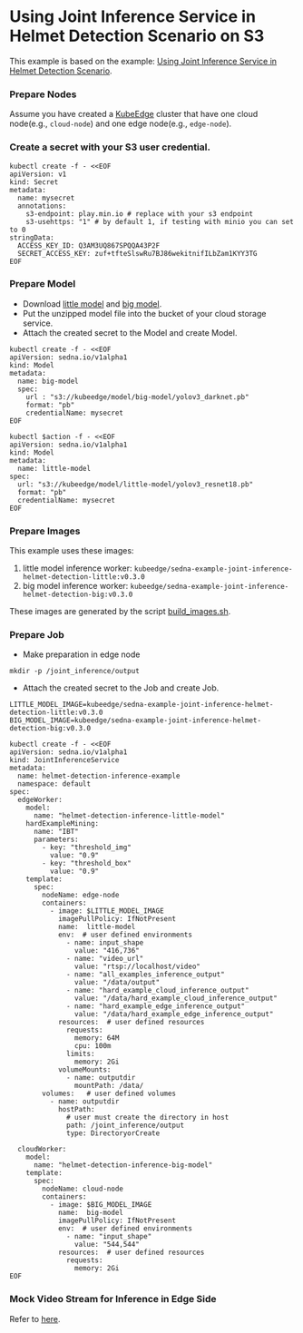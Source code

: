 # Using Joint Inference Service in Helmet Detection Scenario on S3

This example is based on the example: [Using Joint Inference Service in Helmet Detection Scenario](/examples/joint_inference/helmet_detection_inference/README.md).  

### Prepare Nodes
Assume you have created a [KubeEdge](https://github.com/kubeedge/kubeedge) cluster that have one cloud node(e.g., `cloud-node`)
and one edge node(e.g., `edge-node`).  

### Create a secret with your S3 user credential.        

```shell
kubectl create -f - <<EOF
apiVersion: v1
kind: Secret
metadata:
  name: mysecret
  annotations:
    s3-endpoint: play.min.io # replace with your s3 endpoint
    s3-usehttps: "1" # by default 1, if testing with minio you can set to 0
stringData:
  ACCESS_KEY_ID: Q3AM3UQ867SPQQA43P2F
  SECRET_ACCESS_KEY: zuf+tfteSlswRu7BJ86wekitnifILbZam1KYY3TG
EOF
```

### Prepare Model  
* Download [little model](https://kubeedge.obs.cn-north-1.myhuaweicloud.com/examples/helmet-detection-inference/little-model.tar.gz)
  and [big model](https://kubeedge.obs.cn-north-1.myhuaweicloud.com/examples/helmet-detection-inference/big-model.tar.gz).  
* Put the unzipped model file into the bucket of your cloud storage service.  
* Attach the created secret to the Model and create Model.  

```shell
kubectl create -f - <<EOF
apiVersion: sedna.io/v1alpha1
kind: Model
metadata:
  name: big-model
  spec:
    url : "s3://kubeedge/model/big-model/yolov3_darknet.pb"
    format: "pb"
    credentialName: mysecret
EOF
```

```shell
kubectl $action -f - <<EOF
apiVersion: sedna.io/v1alpha1
kind: Model
metadata:
  name: little-model
spec:
  url: "s3://kubeedge/model/little-model/yolov3_resnet18.pb"
  format: "pb"
  credentialName: mysecret
EOF
```

### Prepare Images
This example uses these images:  
1. little model inference worker: ```kubeedge/sedna-example-joint-inference-helmet-detection-little:v0.3.0```
2. big model inference worker: ```kubeedge/sedna-example-joint-inference-helmet-detection-big:v0.3.0```

These images are generated by the script [build_images.sh](/examples/build_image.sh).  

### Prepare Job 
* Make preparation in edge node  

```
mkdir -p /joint_inference/output
```

* Attach the created secret to the Job and create Job.    

```shell
LITTLE_MODEL_IMAGE=kubeedge/sedna-example-joint-inference-helmet-detection-little:v0.3.0
BIG_MODEL_IMAGE=kubeedge/sedna-example-joint-inference-helmet-detection-big:v0.3.0

kubectl create -f - <<EOF
apiVersion: sedna.io/v1alpha1
kind: JointInferenceService
metadata:
  name: helmet-detection-inference-example
  namespace: default
spec:
  edgeWorker:
    model:
      name: "helmet-detection-inference-little-model"
    hardExampleMining:
      name: "IBT"
      parameters:
        - key: "threshold_img"
          value: "0.9"
        - key: "threshold_box"
          value: "0.9"
    template:
      spec:
        nodeName: edge-node
        containers:
          - image: $LITTLE_MODEL_IMAGE
            imagePullPolicy: IfNotPresent
            name:  little-model
            env:  # user defined environments
              - name: input_shape
                value: "416,736"
              - name: "video_url"
                value: "rtsp://localhost/video"
              - name: "all_examples_inference_output"
                value: "/data/output"
              - name: "hard_example_cloud_inference_output"
                value: "/data/hard_example_cloud_inference_output"
              - name: "hard_example_edge_inference_output"
                value: "/data/hard_example_edge_inference_output"
            resources:  # user defined resources
              requests:
                memory: 64M
                cpu: 100m
              limits:
                memory: 2Gi
            volumeMounts:
              - name: outputdir
                mountPath: /data/
        volumes:   # user defined volumes
          - name: outputdir
            hostPath:
              # user must create the directory in host
              path: /joint_inference/output
              type: DirectoryorCreate

  cloudWorker:
    model:
      name: "helmet-detection-inference-big-model"
    template:
      spec:
        nodeName: cloud-node
        containers:
          - image: $BIG_MODEL_IMAGE
            name:  big-model
            imagePullPolicy: IfNotPresent
            env:  # user defined environments
              - name: "input_shape"
                value: "544,544"
            resources:  # user defined resources
              requests:
                memory: 2Gi
EOF
```

### Mock Video Stream for Inference in Edge Side
Refer to [here](https://github.com/kubeedge/sedna/tree/main/examples/joint_inference/helmet_detection_inference#mock-video-stream-for-inference-in-edge-side).
